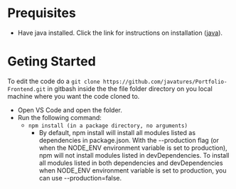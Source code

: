 # Prequisites
   - Have java installed. Click the link for instructions on installation ([java](https://www.oracle.com/java/technologies/javase-downloads.html)).

# Geting Started
To edit the code do a `git clone https://github.com/javatures/Portfolio-Frontend.git` in gitbash inside the the file folder directory on you local machine where you want the code cloned to.
- Open VS Code and open the folder.
- Run the following command: 
    - `npm install (in a package directory, no arguments)`
        -  By default, npm install will install all modules listed as dependencies in package.json. With the --production flag (or when the NODE_ENV environment variable is set to production), npm will not install modules listed in devDependencies. To install all modules listed in both dependencies and devDependencies when NODE_ENV environment variable is set to production, you can use --production=false.
